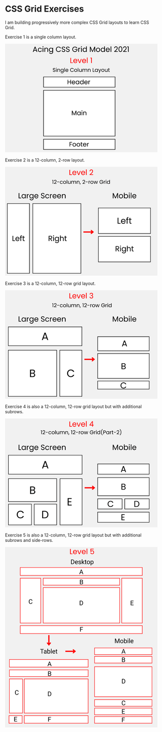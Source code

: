# CSS Grid Exercises

I am building progressively more complex CSS Grid layouts to learn CSS Grid.

Exercise 1 is a single column layout.

![Image of Single Column Layout](https://github.com/jeremysb1/cssgrid_practice/blob/main/cssgrid_exercise1/grid1Layout.png)

Exercise 2 is a 12-column, 2-row layout.

![Image of 12-Column, 2-row Layout](https://github.com/jeremysb1/cssgrid_practice/blob/main/cssgrid_2/grid2layout.png)

Exercise 3 is a 12-column, 12-row grid layout.

![Image of 12-Column, 12-row Layout](https://github.com/jeremysb1/cssgrid_practice/blob/main/cssgrid3/grid3layout.png)

Exercise 4 is also a 12-column, 12-row grid layout but with additional subrows.

![Image of 12-Column, 12-row Layout](https://github.com/jeremysb1/cssgrid_practice/blob/main/cssgrid4/grid4layout.png)

Exercise 5 is also a 12-column, 12-row grid layout but with additional subrows and side-rows.

![Image of 12-Column, 12-row Layout](https://github.com/jeremysb1/cssgrid_practice/blob/main/cssgrid5/cssgrid5.png)
